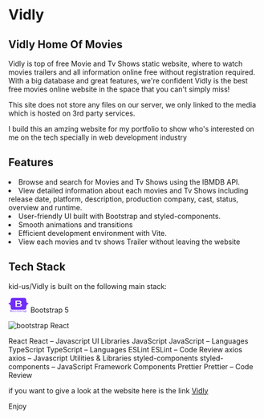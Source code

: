 # Vidly

<h2> Vidly Home Of Movies </h2>

<p> Vidly is top of free Movie and Tv Shows static website, where to watch movies trailers and all information online free without registration required. With a big database and great features, we're confident Vidly is the best free movies online website in the space that you can't simply miss!

This site does not store any files on our server, we only linked to the media which is hosted on 3rd party services. </p>

<p>I build this an amzing website for my portfolio to show who's interested on me on the tech specially in web development industry </p>

<h2> Features</h2>
 <li>Browse and search for Movies and Tv Shows using the IBMDB API.</li> 
 <li>View detailed information about each movies and Tv Shows including release date, platform, description, production company, cast, status, overview and runtime.</li>
 <li>User-friendly UI built with Bootstrap and styled-components.</li>
 <li>Smooth animations and transitions</li>
 <li>Efficient development environment with Vite.</li>
 <li>View each movies and tv shows Trailer without leaving the website</li>

<h2>Tech Stack</h2>
<p>kid-us/Vidly is built on the following main stack:</p>
<p><img src="https://raw.githubusercontent.com/devicons/devicon/master/icons/bootstrap/bootstrap-plain-wordmark.svg" alt="bootstrap" width="40" height="30"/> Bootstrap 5</p>
<p><img src="[https://raw.githubusercontent.com/devicons/devicon/master/icons/bootstrap/bootstrap-plain-wordmark.svg](https://camo.githubusercontent.com/7f9ada46d63248967ba3f3b81f0b42dcb8c051914a8245be2b0607db1d31d723/68747470733a2f2f696d672e737461636b73686172652e696f2f736572766963652f313032302f4f5949614a314b4b2e706e67)" alt="bootstrap" width="40" height="30"/> React </p>
React React – Javascript UI Libraries
JavaScript JavaScript – Languages
TypeScript TypeScript – Languages
ESLint ESLint – Code Review
axios axios – Javascript Utilities & Libraries
styled-components styled-components – JavaScript Framework Components
Prettier Prettier – Code Review
<p> if you want to give a look at the website here is the link <a href="https://vidly-zeta.vercel.app"> Vidly </a> </p>
<p> Enjoy </p>
